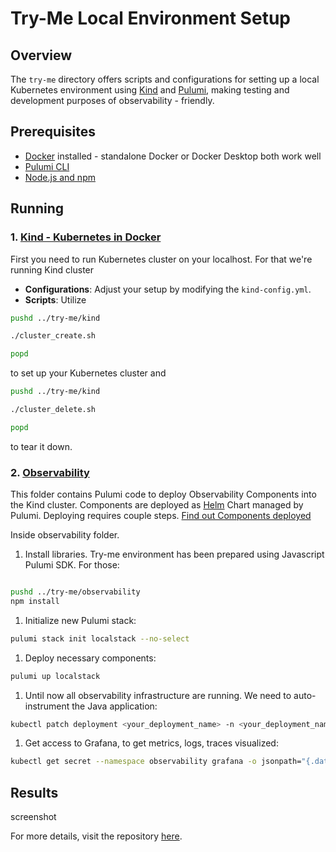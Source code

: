 # Try-Me Local Environment Setup

## Overview

The `try-me` directory offers scripts and configurations for setting up a local Kubernetes environment using 
[Kind](https://kind.sigs.k8s.io/) and [Pulumi](https://www.pulumi.com/docs/languages-sdks/javascript/),
making testing and development purposes of observability - friendly.

## Prerequisites

- [Docker](https://docs.docker.com/get-docker/) installed - standalone Docker or Docker Desktop both work well
- [Pulumi CLI](https://www.pulumi.com/docs/install/)
- [Node.js and npm](https://nodejs.org/en/download/package-manager)

## Running

### 1. [Kind - Kubernetes in Docker](../try-me/kind)

First you need to run Kubernetes cluster on your localhost. For that we're running Kind cluster

- **Configurations**: Adjust your setup by modifying the `kind-config.yml`.
- **Scripts**:
Utilize

```bash
pushd ../try-me/kind

./cluster_create.sh

popd
```

to set up your Kubernetes cluster and

```bash
pushd ../try-me/kind

./cluster_delete.sh

popd

```

to tear it down.


### 2. [Observability](../try-me/observability)

This folder contains Pulumi code to deploy Observability Components into the Kind cluster. 
Components are deployed as [Helm](https://helm.sh/) Chart managed by Pulumi. Deploying requires couple steps.
[Find out Components deployed](./Components.md)

Inside observability folder.

1. Install libraries. Try-me environment has been prepared using Javascript Pulumi SDK. For those:

```bash

pushd ../try-me/observability
npm install
```

1. Initialize new Pulumi stack:

```bash
pulumi stack init localstack --no-select
```

1. Deploy necessary components:

```bash
pulumi up localstack
```

1. Until now all observability infrastructure are running. We need to auto-instrument the Java application:

```bash
kubectl patch deployment <your_deployment_name> -n <your_deployment_namespace> -p '{"spec": {"template":{"metadata":{"annotations":{"instrumentation.opentelemetry.io/inject-java":"observability/jvm-autoinstrumentation"}}}} }'
```

1. Get access to Grafana, to get metrics, logs, traces visualized:

```bash
kubectl get secret --namespace observability grafana -o jsonpath="{.data.admin-password}" | base64 --decode ; echo # To retrieve Grafana admin password
```

## Results

screenshot

For more details, visit the repository [here](https://github.com/softwaremill/meerkat/tree/main/try-me).
